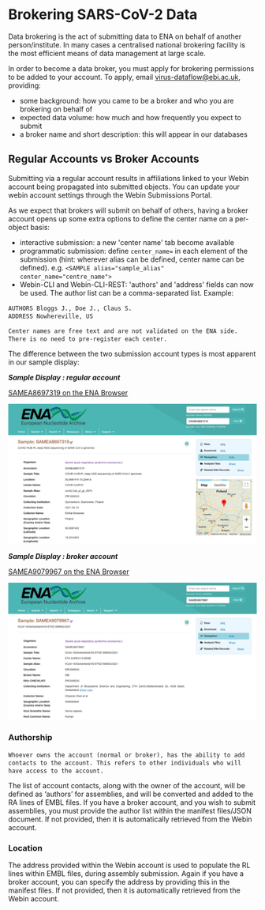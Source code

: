 # Brokering SARS-CoV-2 Data

Data brokering is the act of submitting data to ENA on behalf of another person/institute. In many cases a centralised national brokering facility is the most efficient means of data management at large scale.

In order to become a data broker, you must apply for brokering permissions to be added to your account. To apply, email [virus-dataflow@ebi.ac.uk](mailto:virus-dataflow@ebi.ac.uk), providing:
- some background: how you came to be a broker and who you are brokering on behalf of
- expected data volume: how much and how frequently you expect to submit
- a broker name and short description: this will appear in our databases

## Regular Accounts vs Broker Accounts

Submitting via a regular account results in affiliations linked to your Webin account being propagated into submitted objects. You can update your webin account settings through the Webin Submissions Portal.

As we expect that brokers will submit on behalf of others, having a broker account opens up some extra options to define the center name on a per-object basis:
- interactive submission: a new 'center name' tab become available 
- programmatic submission: define `center_name=` in each element of the submission (hint: wherever alias can be defined, center name can be defined). e.g. `<SAMPLE alias="sample_alias" center_name="centre_name">`
- Webin-CLI and Webin-CLI-REST: 'authors' and 'address' fields can now be used. The author list can be a comma-separated list. Example:
```
AUTHORS Bloggs J., Doe J., Claus S.
ADDRESS Nowhereville, US
``` 

```{note}
Center names are free text and are not validated on the ENA side. There is no need to pre-register each center.
```

The difference between the two submission account types is most apparent in our sample display:

_**Sample Display : regular account**_

[SAMEA8697319 on the ENA Browser](https://www.ebi.ac.uk/ena/browser/view/SAMEA8697319)

![](../images/sample.non-broker.png)

_**Sample Display : broker account**_

[SAMEA9079967 on the ENA Browser](https://www.ebi.ac.uk/ena/browser/view/SAMEA9079967)

![](../images/sample.broker.png)


### Authorship
```{tip}
Whoever owns the account (normal or broker), has the ability to add contacts to the account. This refers to other individuals who will have access to the account. 
```
The list of account contacts, along with the owner of the account, will be defined as ‘authors’ for assemblies, and will be converted and added to the RA lines of EMBL files. If you have a broker account, and you wish to submit assemblies, you must provide the author list within the manifest files/JSON document. If not provided, then it is automatically retrieved from the Webin account.

### Location
The address provided within the Webin account is used to populate the RL lines within EMBL files, during assembly submission. Again if you have a broker account, you can specify the address by providing this in the manifest files. If not provided, then it is automatically retrieved from the Webin account.
